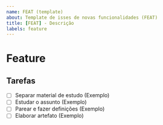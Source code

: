 ```yaml
---
name: FEAT (template)
about: Template de isses de novas funcionalidades (FEAT)
title: [FEAT] - Descrição
labels: feature
---
```


# Feature

## Tarefas

- [ ] Separar material de estudo (Exemplo)
- [ ] Estudar o assunto (Exemplo)
- [ ] Parear e fazer definições (Exemplo)
- [ ] Elaborar artefato (Exemplo)